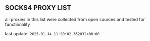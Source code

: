 ## SOCKS4 PROXY LIST

all proxies in this list were collected from open sources and tested for functionality

last update: `2025-01-14 11:20:02.352832+00:00`